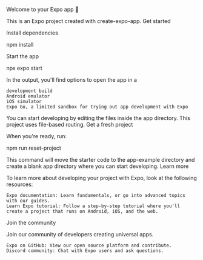 Welcome to your Expo app 👋

This is an Expo project created with create-expo-app.
Get started

Install dependencies

npm install

Start the app

npx expo start

In the output, you'll find options to open the app in a

    development build
    Android emulator
    iOS simulator
    Expo Go, a limited sandbox for trying out app development with Expo

You can start developing by editing the files inside the app directory. This project uses file-based routing.
Get a fresh project

When you're ready, run:

npm run reset-project

This command will move the starter code to the app-example directory and create a blank app directory where you can start developing.
Learn more

To learn more about developing your project with Expo, look at the following resources:

    Expo documentation: Learn fundamentals, or go into advanced topics with our guides.
    Learn Expo tutorial: Follow a step-by-step tutorial where you'll create a project that runs on Android, iOS, and the web.

Join the community

Join our community of developers creating universal apps.

    Expo on GitHub: View our open source platform and contribute.
    Discord community: Chat with Expo users and ask questions.
